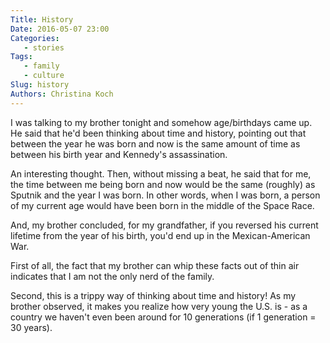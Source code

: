 ```yaml
---
Title: History
Date: 2016-05-07 23:00
Categories: 
   - stories
Tags: 
   - family
   - culture
Slug: history
Authors: Christina Koch
---
```


I was talking to my brother tonight and somehow age/birthdays came up.  He 
said that he'd been thinking about time and history, pointing out that between 
the year he was born and now is the same amount of time as between his birth 
year and Kennedy's assassination.  

An interesting thought.  Then, without missing a beat, he said that for me, 
the time between me being born and now would be the same (roughly) as 
Sputnik and the year I was born.  In other words, when I was born, a person 
of my current age would have been born in the middle of the Space Race.  

And, my brother concluded, for my grandfather,
if you reversed his current lifetime from the 
year of his birth, you'd end up in the Mexican-American War.  

First of all, the fact that my brother can whip these facts out of thin 
air indicates that I am not the only nerd of the family.  

Second, this is a trippy way of thinking about time 
and history!  As my brother observed, it makes you realize how 
very young the U.S. is - as a country we haven't even been around for 
10 generations (if 1 generation = 30 years).  
